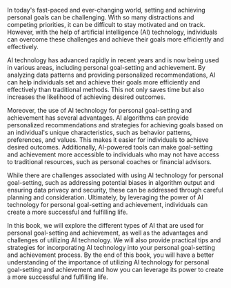 
In today's fast-paced and ever-changing world, setting and achieving personal goals can be challenging. With so many distractions and competing priorities, it can be difficult to stay motivated and on track. However, with the help of artificial intelligence (AI) technology, individuals can overcome these challenges and achieve their goals more efficiently and effectively.

AI technology has advanced rapidly in recent years and is now being used in various areas, including personal goal-setting and achievement. By analyzing data patterns and providing personalized recommendations, AI can help individuals set and achieve their goals more efficiently and effectively than traditional methods. This not only saves time but also increases the likelihood of achieving desired outcomes.

Moreover, the use of AI technology for personal goal-setting and achievement has several advantages. AI algorithms can provide personalized recommendations and strategies for achieving goals based on an individual's unique characteristics, such as behavior patterns, preferences, and values. This makes it easier for individuals to achieve desired outcomes. Additionally, AI-powered tools can make goal-setting and achievement more accessible to individuals who may not have access to traditional resources, such as personal coaches or financial advisors.

While there are challenges associated with using AI technology for personal goal-setting, such as addressing potential biases in algorithm output and ensuring data privacy and security, these can be addressed through careful planning and consideration. Ultimately, by leveraging the power of AI technology for personal goal-setting and achievement, individuals can create a more successful and fulfilling life.

In this book, we will explore the different types of AI that are used for personal goal-setting and achievement, as well as the advantages and challenges of utilizing AI technology. We will also provide practical tips and strategies for incorporating AI technology into your personal goal-setting and achievement process. By the end of this book, you will have a better understanding of the importance of utilizing AI technology for personal goal-setting and achievement and how you can leverage its power to create a more successful and fulfilling life.
